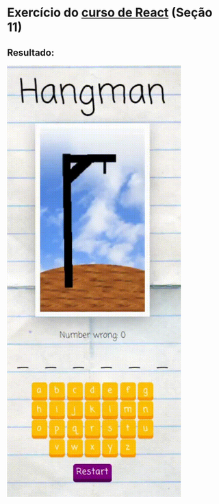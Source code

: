 # Exercício do [curso de React](https://www.udemy.com/course/modern-react-bootcamp) (Seção 11)

## Resultado:

![Jogo da forca](https://github.com/matheusfilipebb/forca/blob/master/public/forca.gif?raw=true)
